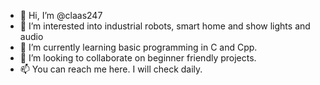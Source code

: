 - 👋 Hi, I’m @claas247
- 👀 I’m interested into industrial robots, smart home and show lights and audio
- 🌱 I’m currently learning basic programming in C and Cpp.
- 💞️ I’m looking to collaborate on beginner friendly projects.
- 📫 You can reach me here. I will check daily.
